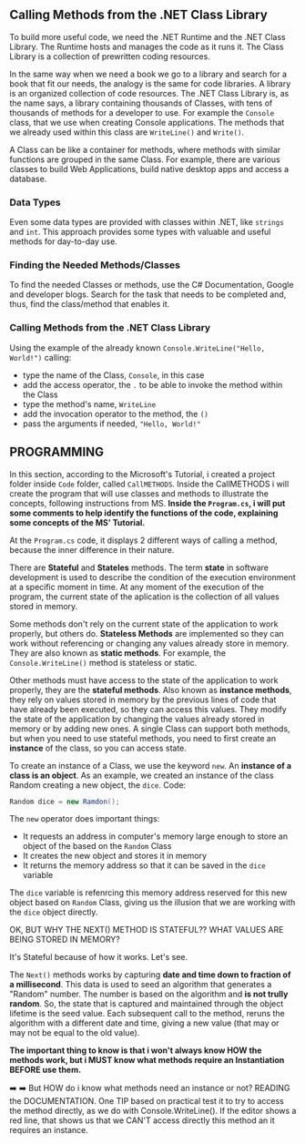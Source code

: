 ## Calling Methods from the .NET Class Library

To build more useful code, we need the .NET Runtime and the .NET Class Library. The Runtime hosts and manages the code as it runs it. The Class Library is a collection of prewritten coding resources.

In the same way when we need a book we go to a library and search for a book that fit our needs, the analogy is the same for code libraries. A library is an organized collection of code resources. The .NET Class Library is, as the name says, a library containing thousands of Classes, with tens of thousands of methods for a developer to use.
For example the `Console` class, that we use when creating Console applications. The methods that we already used within this class are `WriteLine()` and `Write()`.

A Class can be like a container for methods, where methods with similar functions are grouped in the same Class. For example, there are various classes to build Web Applications, build native desktop apps and access a database.

### Data Types

Even some data types are provided with classes within .NET, like `strings` and `int`. This approach provides some types with valuable and useful methods for day-to-day use.

### Finding the Needed Methods/Classes

To find the needed Classes or methods, use the C# Documentation, Google and developer blogs. Search for the task that needs to be completed and, thus, find the class/method that enables it.

### Calling Methods from the .NET Class Library

Using the example of the already known `Console.WriteLine("Hello, World!")` calling:
- type the name of the Class, `Console`, in this case
- add the access operator, the `.` to be able to invoke the method within the Class
- type the method's name, `WriteLine`
- add the invocation operator to the method, the `()`
- pass the arguments if needed, `"Hello, World!"`

## PROGRAMMING

In this section, according to the Microsoft's Tutorial, i created a project folder inside `Code` folder, called `CallMETHODS`. Inside the CallMETHODS i will create the program that will use classes and methods to illustrate the concepts, following instructions from MS.
**Inside the `Program.cs`, i will put some comments to help identify the functions of the code, explaining some concepts of the MS' Tutorial.**

At the `Program.cs` code, it displays 2 different ways of calling a method, because the inner difference in their nature.

There are **Stateful** and **Stateles** methods. The term **state** in software development is used to describe the condition of the execution environment at a specific moment in time. At any moment of the execution of the program, the current state of the aplication is the collection of all values stored in memory.

Some methods don't rely on the current state of the application to work properly, but others do. **Stateless Methods** are implemented so they can work without referencing or changing any values already store in memory. They are also known as **static methods**. For example, the `Console.WriteLine()` method is stateless or static.

Other methods must have access to the state of the application to work properly, they are the **stateful methods**. Also known as **instance methods**, they rely on values stored in memory by the previous lines of code that have already been executed, so they can access this values. They modify the state of the application by changing the values already stored in memory or by adding new ones. A single Class can support both methods, but when you need to use stateful methods, you need to first create an **instance** of the class, so you can access state.

To create an instance of a Class, we use the keyword `new`. An **instance of a class is an object**. As an example, we created an instance of the class Random creating a new object, the `dice`. Code: 
```C#
Random dice = new Ramdon();
```

The `new` operator does important things:
- It requests an address in computer's memory large enough to store an object of the based on the `Random` Class
- It creates the new object and stores it in memory
- It returns the memory address so that it can be saved in the `dice` variable

The `dice` variable is refenrcing this memory address reserved for this new object based on `Random` Class, giving us the illusion that we are working with the `dice` object directly.

OK, BUT WHY THE NEXT() METHOD IS STATEFUL?? WHAT VALUES ARE BEING STORED IN MEMORY?

It's Stateful because of how it works. Let's see.

The `Next()` methods works by capturing **date and time down to fraction of a millisecond**. This data is used to seed an algorithm that generates a "Random" number. The number is based on the algorithm and **is not trully random**. So, the state that is captured and maintained through the object lifetime is the seed value. Each subsequent call to the method, reruns the algorithm with a different date and time, giving a new value (that may or may not be equal to the old value).

**The important thing to know is that i won't always know HOW the methods work, but i MUST know what methods require an Instantiation BEFORE use them.**

:arrow_right: :arrow_right: But HOW do i know what methods need an instance or not? READING the DOCUMENTATION. One TIP based on practical test it to try to access the method directly, as we do with Console.WriteLine(). If the editor shows a red line, that shows us that we CAN'T access directly this method an it requires an instance.